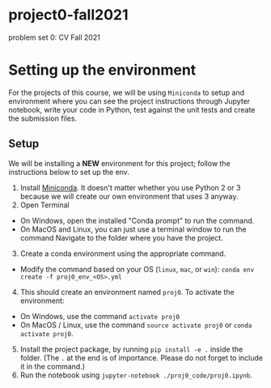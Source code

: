 # project0-fall2021

problem set 0: CV Fall 2021

# Setting up the environment

For the projects of this course, we will be using `Miniconda` to setup and environment where you can see the project instructions through Jupyter notebook, write your code in Python, test against the unit tests and create the submission files.

## Setup

We will be installing a **NEW** environment for this project; follow the instructions below to set up the env.

1. Install [Miniconda](https://conda.io/miniconda.html). It doesn't matter whether you use Python 2 or 3 because we will create our own environment that uses 3 anyway.
2. Open Terminal

- On Windows, open the installed "Conda prompt" to run the command.
- On MacOS and Linux, you can just use a terminal window to run the command
  Navigate to the folder where you have the project.

3. Create a conda environment using the appropriate command.

- Modify the command based on your OS (`linux`, `mac`, or `win`): `conda env create -f proj0_env_<OS>.yml`

4. This should create an environment named `proj0`. To activate the environment:

- On Windows, use the command `activate proj0`
- On MacOS / Linux, use the command `source activate proj0` or `conda activate proj0`.

5. Install the project package, by running `pip install -e .` inside the folder. (The `.` at the end is of importance. Please do not forget to include it in the command.)
6. Run the notebook using `jupyter-notebook ./proj0_code/proj0.ipynb`.
